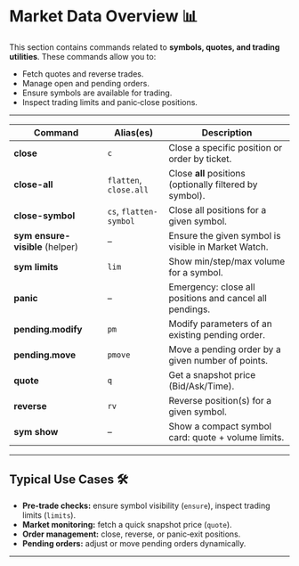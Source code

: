 # Market Data Overview 📊

This section contains commands related to **symbols, quotes, and trading utilities**. These commands allow you to:

* Fetch quotes and reverse trades.
* Manage open and pending orders.
* Ensure symbols are available for trading.
* Inspect trading limits and panic‑close positions.

---

| Command                         | Alias(es)              | Description                                              |
| ------------------------------- | ---------------------- | -------------------------------------------------------- |
| **close**                       | `c`                    | Close a specific position or order by ticket.            |
| **close-all**                   | `flatten`, `close.all` | Close **all** positions (optionally filtered by symbol). |
| **close-symbol**                | `cs`, `flatten-symbol` | Close all positions for a given symbol.                  |
| **sym ensure-visible** (helper) | –                      | Ensure the given symbol is visible in Market Watch.      |
| **sym limits**                  | `lim`                  | Show min/step/max volume for a symbol.                   |
| **panic**                       | –                      | Emergency: close all positions and cancel all pendings.  |
| **pending.modify**              | `pm`                   | Modify parameters of an existing pending order.          |
| **pending.move**                | `pmove`                | Move a pending order by a given number of points.        |
| **quote**                       | `q`                    | Get a snapshot price (Bid/Ask/Time).                     |
| **reverse**                     | `rv`                   | Reverse position(s) for a given symbol.                  |
| **sym show**                    | –                      | Show a compact symbol card: quote + volume limits.       |

---

## Typical Use Cases 🛠️

* **Pre‑trade checks:** ensure symbol visibility (`ensure`), inspect trading limits (`limits`).
* **Market monitoring:** fetch a quick snapshot price (`quote`).
* **Order management:** close, reverse, or panic‑exit positions.
* **Pending orders:** adjust or move pending orders dynamically.

---
